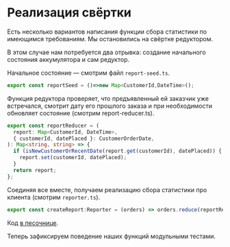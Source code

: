 # Реализация свёртки

Есть несколько вариантов написания функции сбора статистики по имеющимся требованиям. Мы остановились на свёртке редуктором.

В этом случае нам потребуется два отрывка: создание начального состояния аккумулятора и сам редуктор.

Начальное состояние — смотрим файл `report-seed.ts`.

```ts
export const reportSeed = ()=>new Map<CustomerId,DateTime>();
```

Функция редуктора проверяет, что предъявленный ей заказчик уже встречался, смотрит дату его прошлого заказа и при необходимости обновляет состояние (cмотрим report-reducer.ts).

```ts
export const reportReducer = (
  report: Map<CustomerId, DateTime>,
  { customerId, datePlaced }: CustomerOrderDate,
): Map<string, string> => {
  if (isNewCustomerOrRecentDate(report.get(customerId), datePlaced)) {
    report.set(customerId, datePlaced);
  }
  return report;
};
```

Соединяя все вместе, получаем реализацию сбора статистики про клиента (смотрим `reporter.ts`).

```ts
export const createReport:Reporter = (orders) => orders.reduce(reportReducer, reportSeed());
```

Код [в песочнице](https://codesandbox.io/s/step-3-demo-03-08-module-03-safty-to-function-interface-msh4n).

Теперь зафиксируем поведение наших функций модульными тестами.
